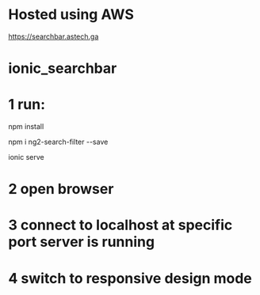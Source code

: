 # Hosted using AWS

https://searchbar.astech.ga

# ionic_searchbar

# 1 run:

npm install

npm i ng2-search-filter --save

ionic serve

# 2 open browser

# 3 connect to localhost at specific port server is running

# 4 switch to responsive design mode 
